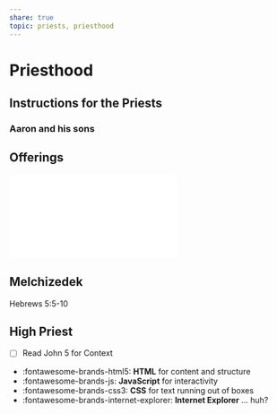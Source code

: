 ```yaml
---
share: true
topic: priests, priesthood
---
```



# Priesthood


## Instructions for the Priests

### Aaron and his sons

## Offerings

![Offerings](./Offerings.md#)


## Melchizedek 

Hebrews 5:5-10



## High Priest

- [ ] Read John 5 for Context



<div class="grid cards" markdown>

- :fontawesome-brands-html5: __HTML__ for content and structure
- :fontawesome-brands-js: __JavaScript__ for interactivity
- :fontawesome-brands-css3: __CSS__ for text running out of boxes
- :fontawesome-brands-internet-explorer: __Internet Explorer__ ... huh?

</div>